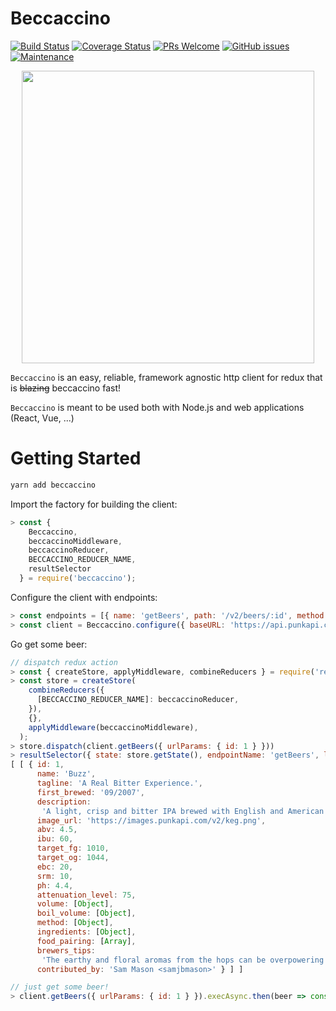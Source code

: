 # Beccaccino

[![Build Status](https://travis-ci.org/extendi/beccaccino.svg?branch=master)](https://travis-ci.org/extendi/beccaccino)
[![Coverage Status](https://coveralls.io/repos/github/extendi/beccaccino/badge.svg?branch=master)](https://coveralls.io/github/extendi/beccaccino?branch=master)
[![PRs Welcome](https://img.shields.io/badge/PRs-welcome-brightgreen.svg?style=flat-square)](http://makeapullrequest.com)
[![GitHub issues](https://img.shields.io/github/issues/extendi/beccaccino.svg)](https://GitHub.com/extendi/beccaccino/issues/)
[![Maintenance](https://img.shields.io/badge/Maintained%3F-yes-green.svg)](https://GitHub.com/extendi/beccaccino/graphs/commit-activity)

<p align="center">
  <img width="468px" src="https://s3.eu-west-2.amazonaws.com/npm-extendi/beccaccino_logo.svg" />
</p>

``Beccaccino`` is an easy, reliable, framework agnostic http client for redux that is ~~blazing~~ beccaccino fast!

``Beccaccino`` is meant to be used both with Node.js and web applications (React, Vue, ...) 

# Getting Started

```bash   
yarn add beccaccino
```

Import the factory for building the client:
```js
> const {
    Beccaccino,
    beccaccinoMiddleware, 
    beccaccinoReducer, 
    BECCACCINO_REDUCER_NAME, 
    resultSelector 
  } = require('beccaccino');
```

Configure the client with endpoints:
```js
> const endpoints = [{ name: 'getBeers', path: '/v2/beers/:id', method: 'get' }/*, other endpoints ...*/]
> const client = Beccaccino.configure({ baseURL: 'https://api.punkapi.com' }, endpoints);
```
 
Go get some beer:
```js
// dispatch redux action
> const { createStore, applyMiddleware, combineReducers } = require('redux');
> const store = createStore(
    combineReducers({
      [BECCACCINO_REDUCER_NAME]: beccaccinoReducer,
    }),
    {},
    applyMiddleware(beccaccinoMiddleware),
  );
> store.dispatch(client.getBeers({ urlParams: { id: 1 } }))
> resultSelector({ state: store.getState(), endpointName: 'getBeers', limit: -1})
[ [ { id: 1,
      name: 'Buzz',
      tagline: 'A Real Bitter Experience.',
      first_brewed: '09/2007',
      description:
       'A light, crisp and bitter IPA brewed with English and American hops. A small batch brewed only once.',
      image_url: 'https://images.punkapi.com/v2/keg.png',
      abv: 4.5,
      ibu: 60,
      target_fg: 1010,
      target_og: 1044,
      ebc: 20,
      srm: 10,
      ph: 4.4,
      attenuation_level: 75,
      volume: [Object],
      boil_volume: [Object],
      method: [Object],
      ingredients: [Object],
      food_pairing: [Array],
      brewers_tips:
       'The earthy and floral aromas from the hops can be overpowering. Drop a little Cascade in at the end of the boil to lift the profile with a bit of citrus.',
      contributed_by: 'Sam Mason <samjbmason>' } ] ]

// just get some beer!
> client.getBeers({ urlParams: { id: 1 } }).execAsync.then(beer => console.log('Here\'s your beer! ', beer)
```
